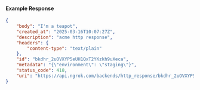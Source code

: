 <!-- Code generated for API Clients. DO NOT EDIT. -->

#### Example Response

```json
{
	"body": "I'm a teapot",
	"created_at": "2025-03-16T10:07:27Z",
	"description": "acme http response",
	"headers": {
		"content-type": "text/plain"
	},
	"id": "bkdhr_2uOVXYP5eUH1QxT2YKzkh9uXeca",
	"metadata": "{\"environment\": \"staging\"}",
	"status_code": 418,
	"uri": "https://api.ngrok.com/backends/http_response/bkdhr_2uOVXYP5eUH1QxT2YKzkh9uXeca"
}
```
